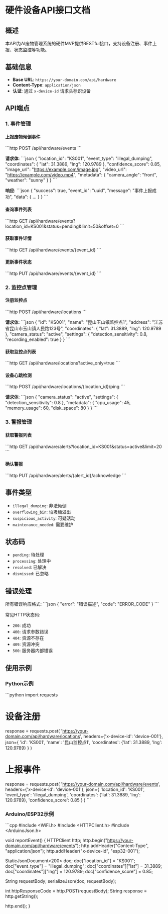 # 硬件设备API接口文档

## 概述

本API为AI废物管理系统的硬件MVP提供RESTful接口，支持设备注册、事件上报、状态监控等功能。

## 基础信息

- **Base URL**: `https://your-domain.com/api/hardware`
- **Content-Type**: `application/json`
- **认证**: 通过 `x-device-id` 请求头标识设备

## API端点

### 1. 事件管理

#### 上报废物倾倒事件
\`\`\`http
POST /api/hardware/events
\`\`\`

**请求体**:
\`\`\`json
{
  "location_id": "KS001",
  "event_type": "illegal_dumping",
  "coordinates": {
    "lat": 31.3889,
    "lng": 120.9789
  },
  "confidence_score": 0.85,
  "image_url": "https://example.com/image.jpg",
  "video_url": "https://example.com/video.mp4",
  "metadata": {
    "camera_angle": "front",
    "weather": "sunny"
  }
}
\`\`\`

**响应**:
\`\`\`json
{
  "success": true,
  "event_id": "uuid",
  "message": "事件上报成功",
  "data": { ... }
}
\`\`\`

#### 查询事件列表
\`\`\`http
GET /api/hardware/events?location_id=KS001&status=pending&limit=50&offset=0
\`\`\`

#### 获取事件详情
\`\`\`http
GET /api/hardware/events/{event_id}
\`\`\`

#### 更新事件状态
\`\`\`http
PUT /api/hardware/events/{event_id}
\`\`\`

### 2. 监控点管理

#### 注册监控点
\`\`\`http
POST /api/hardware/locations
\`\`\`

**请求体**:
\`\`\`json
{
  "id": "KS001",
  "name": "昆山玉山镇监控点1",
  "address": "江苏省昆山市玉山镇人民路123号",
  "coordinates": {
    "lat": 31.3889,
    "lng": 120.9789
  },
  "camera_status": "active",
  "settings": {
    "detection_sensitivity": 0.8,
    "recording_enabled": true
  }
}
\`\`\`

#### 获取监控点列表
\`\`\`http
GET /api/hardware/locations?active_only=true
\`\`\`

#### 设备心跳检测
\`\`\`http
POST /api/hardware/locations/{location_id}/ping
\`\`\`

**请求体**:
\`\`\`json
{
  "camera_status": "active",
  "settings": {
    "detection_sensitivity": 0.8
  },
  "metadata": {
    "cpu_usage": 45,
    "memory_usage": 60,
    "disk_space": 80
  }
}
\`\`\`

### 3. 警报管理

#### 获取警报列表
\`\`\`http
GET /api/hardware/alerts?location_id=KS001&status=active&limit=20
\`\`\`

#### 确认警报
\`\`\`http
PUT /api/hardware/alerts/{alert_id}/acknowledge
\`\`\`

## 事件类型

- `illegal_dumping`: 非法倾倒
- `overflowing_bin`: 垃圾桶溢出
- `suspicious_activity`: 可疑活动
- `maintenance_needed`: 需要维护

## 状态码

- `pending`: 待处理
- `processing`: 处理中
- `resolved`: 已解决
- `dismissed`: 已忽略

## 错误处理

所有错误响应格式:
\`\`\`json
{
  "error": "错误描述",
  "code": "ERROR_CODE"
}
\`\`\`

常见HTTP状态码:
- `200`: 成功
- `400`: 请求参数错误
- `404`: 资源不存在
- `409`: 资源冲突
- `500`: 服务器内部错误

## 使用示例

### Python示例
\`\`\`python
import requests

# 设备注册
response = requests.post(
    'https://your-domain.com/api/hardware/locations',
    headers={'x-device-id': 'device-001'},
    json={
        'id': 'KS001',
        'name': '昆山监控点1',
        'coordinates': {'lat': 31.3889, 'lng': 120.9789}
    }
)

# 上报事件
response = requests.post(
    'https://your-domain.com/api/hardware/events',
    headers={'x-device-id': 'device-001'},
    json={
        'location_id': 'KS001',
        'event_type': 'illegal_dumping',
        'coordinates': {'lat': 31.3889, 'lng': 120.9789},
        'confidence_score': 0.85
    }
)
\`\`\`

### Arduino/ESP32示例
\`\`\`cpp
#include <WiFi.h>
#include <HTTPClient.h>
#include <ArduinoJson.h>

void reportEvent() {
  HTTPClient http;
  http.begin("https://your-domain.com/api/hardware/events");
  http.addHeader("Content-Type", "application/json");
  http.addHeader("x-device-id", "esp32-001");
  
  StaticJsonDocument<200> doc;
  doc["location_id"] = "KS001";
  doc["event_type"] = "illegal_dumping";
  doc["coordinates"]["lat"] = 31.3889;
  doc["coordinates"]["lng"] = 120.9789;
  doc["confidence_score"] = 0.85;
  
  String requestBody;
  serializeJson(doc, requestBody);
  
  int httpResponseCode = http.POST(requestBody);
  String response = http.getString();
  
  http.end();
}
